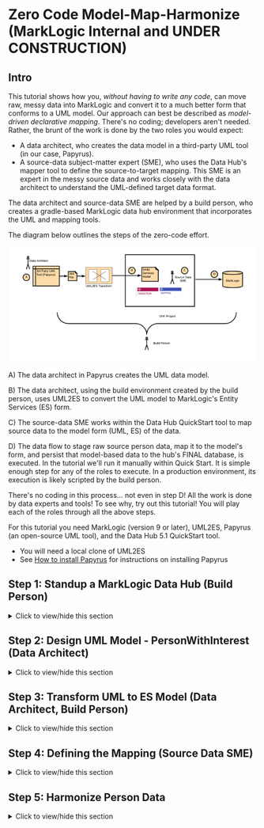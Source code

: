 # Zero Code Model-Map-Harmonize (MarkLogic Internal and UNDER CONSTRUCTION)

## Intro
This tutorial shows how you, *without having to write any code*, can move raw, messy data into MarkLogic and convert it to a much better form that conforms to a UML model. Our approach can best be described as *model-driven declarative mapping*. There's no coding; developers aren't needed. Rather, the brunt of the work is done by the two roles you would expect: 

- A data architect, who creates the data model in a third-party UML tool (in our case, Papyrus).
- A source-data subject-matter expert (SME), who uses the Data Hub's mapper tool to define the source-to-target mapping. This SME is an expert in the messy source data and works closely with the data architect to understand the UML-defined target data format.

The data architect and source-data SME are helped by a build person, who creates a gradle-based MarkLogic data hub environment that incorporates the UML and mapping tools. 

The diagram below outlines the steps of the zero-code effort. 

![Zero-Code overview](images/dmui_overall.png)

A) The data architect in Papyrus creates the UML data model. 

B) The data architect, using the build environment created by the build person, uses UML2ES to convert the UML model to MarkLogic's Entity Services (ES) form. 

C) The source-data SME works within the Data Hub QuickStart tool to map source data to the model form (UML, ES) of the data. 

D) The data flow to stage raw source person data, map it to the model's form, and persist that model-based data to the hub's FINAL database, is executed. In the tutorial we'll run it manually within Quick Start. It is simple enough step for any of the roles to execute. In a production environment, its execution is likely scripted by the build person.

There's no coding in this process... not even in step D! All the work is done by data experts and tools! To see why, try out this tutorial! You will play each of the roles through all the above steps. 

For this tutorial you need MarkLogic (version 9 or later), UML2ES, Papyrus (an open-source UML tool), and the Data Hub 5.1 QuickStart tool.

- You will need a local clone of UML2ES
- See [How to install Papyrus](papyrus_install.md) for instructions on installing Papyrus

## Step 1: Standup a MarkLogic Data Hub (Build Person)

<details><summary>Click to view/hide this section</summary>
<p>

We get started by having you, in the role of build person, setup a data hub, with UML2ES, on MarkLogic.

Pre-requisites:
- MarkLogic 9 (or greater) installation up and running
- Local clone of UML2ES
- Data Hub Framework 5.1 QuickStart

## Step 1a: Create an environment in Quick Start

To begin, open Quick Start 5.1 in your browser and create a new project. Put it into a folder called dmHub. Once your new hub is up and running, you're ready to continue.

## Step 1b: Copy into project UML2ES source code, reference data, and sample source data

Next copy into the dmHub folder the entire contents (preserving directory structure) of [dmHubLab/step1](dmHubLab/step1). You did the copy correctly if you see data/persons/person*.json, log/log4j/properties, and src/main/ml-data/referenceData/hobbyCoolness.json directly under dmHub. 

Copy into dmHub/src/main/ml-modules/root the UML2ES transform code [../uml2esTransform/src/main/ml-modules/root/xmi2es](../uml2esTransform/src/main/ml-modules/root/xmi2es). You did it right if you can see the file dmHub/src/main/ml-modules/root/xml2es/xml2esTransform.xqy. If you don't see the file in exactly that this location, remove what you copied and try again at the correct level. 

Copy into the main folder dmHub the UML2ES build file [../uml2esTransform/uml2es4dhf51.gradle](../uml2esTransform/uml2es4dhf51.gradle).

Under dmHub/data, create subfolders model and papyrus

Copy into dmHub/data/papyrus the UML2ES profile [../umlProfile/eclipse/MLProfileProject](../umlProfile/eclipse/MLProfileProject). You did it right if you can see the file dmHub/data/papyrus/MLProfileProject/MLProfile.profile.uml. If you don't see the file in exactly that location, remove what you copied and try again at the correct level. 

When you are done, you should have the following folder structure: 

![Step 1 - folder structure](images/dmui_setup1.png)

## Step 1c: Deploy UML2ES source code and reference data

After setting up the hub above, you copied UML2ES source code into the project. You also copied the hobbyCoolness.json dictionary into referenceData. To conclude the setup, push that code and data to the server! 

First, edit gradle.properties to supply values for mlUsername and mlPassword. 

Next, edit build.gradle:

```
buildscript {
  repositories {
    jcenter()
    maven {url 'http://distro.marklogic.com/nexus/repository/maven-releases/'}
  }
  dependencies {
    classpath "com.marklogic:ml-data-hub:5.1.0-rc1"
  }
}

plugins {
  id 'net.saliman.properties' version '1.4.6'
}

apply plugin: "com.marklogic.ml-data-hub"

ext {
    // Configuration for loading the reference data documents under src/main/ml-data
    mlAppConfig.dataConfig.databaseName = mlStagingDbName
    mlAppConfig.dataConfig.permissions = "flow-operator-role,read,flow-developer-role,update"
}
```

Finally, from the command line, run the following gradle command to promote UML2ES and reference data; make sure to run this from your dmHub project folder. 

./gradlew -i mlReloadModules mlDeployApp #TODO, can I narrow this down?


</p>
</details>

## Step 2: Design UML Model - PersonWithInterest (Data Architect)

<details><summary>Click to view/hide this section</summary>
<p>

Next you get to play the role of data architect. You will use the UML modeling tool Papyrus to design a *person with interests* (PWI) data model. The purpose of the model is to define the structure of persons and their hobbies/interests. The model is straightforward; the mapping, as we will see in step 4, has interesting nuances.

### Step 2a: Setup Workspace and Projects

Pre-requisite: You need Papyrus. If you don't have Papyrus, install it. See [How to install Papyrus](papyrus_install.md) for instructions.

Open Papyrus in a new workspace. The location of the workspace on your local machine is unimportant. 

To use your new model with MarkLogic, you need to add the UML-to-Entity Service profile. In Step 1 you copied it from the UML2ES clone to dmHub/data/papyrus/MLProfileProject. To import into Papyrus, from the File menu select Import | General | Existing Projects Into Workspace. 

![Import profile project](images/pap_profile2_import.png)

Click Next. In the Import Projects dialog, make sure "Select root directory" is selected. Use the Browse button to locate the ML profile in dmHub/data/papyrus/MLProfileProject. 

![Import profile project](images/dmui_setup3.png)

Click Finish. You should now see the profile project in the Project Explorer pane in the upper-right corner of Eclipse. Next, create a project for the PWI model. From the File menu choose New | Other. From the Select wizard, choose Papyrus project.

![New project in Papyrus](images/pap_model_create.png)

Click Next. In the Diagram Language window, select UML.

![New project in Papyrus](images/pap_model_uml.png)

Click Next. In the next window enter the project name as PWIModel. Select the model file name as PWIModel. For the location, uncheck "Use default location". For location, browse to the dmHub/data/papyrus folder you created in Step 1. To this path append PWIModel.

![New project in Papyrus](images/dmui_setup4.png)

Click Next.  In the next page, for Root Model Element Name, enter PWIModel (replacing RootElement). Under Diagram Kind, select Class Diagram. Click the box "A UML model with basic primitive types." Under "Choose a profile to apply", select Browse Workspace and select MLProjectProfile|MLProfile.profile.uml. 

![New project in Papyrus](images/dmui_setup5.png)

Click Finish. In Papyrus, you now see two projects in your workspace:

![Papyrus projects](images/dmui_setup6.png)

### Step 2b: Create Classes

We will design a relatively simple model consisting of two main classes: Person and Hobby. In the palette select Class and drag it onto the canvas. It creates a class called Class1.

![New class](images/dmui_setup7.png)

In the bottom panel, select Properties. Change the name of the class to Person.

![Person class](images/dmui_setup8.png)

Create a second class by selecting Class in the palette and dragging it onto the canvas. It creates a class called Class1. In the bottom panel, select Properties and change its name to Hobby.

![Person and hobby classes](images/dmui_setup9.png)

In the canvas, hover over the Person class. From the bar select Add Property Class Attribute Label.

![Person attribute](images/pap_model_attribute.png)

It creates an attribute called Attribute1. Select the attribute and in the properties change the name to "id" and the type to String (under UML Primitives).

![Person id](images/dmui_setup10.png)

Create two more attributes in Person: firstName and lastName. Both are strings. In the Hobby class create two attributes: name and coolness. Name is a string; coolness is an integer (found under UML Primitives).

![Person and hobby](images/dmui_setup11.png)

In the palette under Edges select Association. Drag it onto the canvas. Connect Person class to Hobby class. 

![Association](images/dmui_setup12.png)

Select the association in the Properties. Change the leftmost Member End's name from "hobby" to "hobbies". Also change its mulitiplicity to 0..* and its Aggregation to shared.

![Association](images/dmui_setup13.png)

### Step 2c: Stereotyping the Model

To help map this to Entity Services, we'll add a few stereotypes to our model.

First we will make the id attribute of Person a primary key. To do this, select the id attribute. In the Properties panel select Profile. Click the + button above Applied Stereotypes. From the list of applicable stereotypes select PK and click the arrow to move it to Applied Stereotypes.

![id PK](images/pap_model_idpk.png)

Click OK. The class now looks like this.

![Person PK](images/dmui_setup14.png)

Using a similar approach, add the elementRangeIndex stereotype to the two Hobby attributes; this allows us to build a facet of hobby names and to perform numeric range queries on coolness. 

![Hobby stereotypes](images/dmui_setup15.png)

We will give our model a version and a namespace. Click in a blank part of the canvas. Under Properties select Profile. Under Applied Stereotype click the +. (If you can't see Applied Stereotypes, make the properties panel larger.) Under Applicable Properties select esModel and click the arrow button to move it to Applied Properties.

![esModel](images/pap_model_esmodel.png)

Click OK. Back in the Properties panel, you see the esModel has been added. Expand it, click on version. In the right text box type 0.0.1.

![esModel version](images/dmui_setup16.png)

Similarly for baseUri enter the value http://xyz.org/marklogicModels.

In the same Properties window select UML and change the name from Root Element to Person.

![Root element](images/dmui_setup17.png)

Finally, let's indicate that the Person class is meant to be a primary entity in DHF. That is, in DHF, we will be building Person documents. A Person contains zero or more Hobby instances. Hobby is not a primary entity. There are no hobby documents; a hobby lives as a sub-document of Person. We therefore stereotype the Person class as xDHFEntity. Select the Person class.  Under Properties select Profile. Under Applied Stereotype add xDHFEntity.

![Final model](images/dmui_setup17a.png)

Here is the final model:

![Final model](images/dmui_setup18.png)

We are done modeling. Click File | Save All.

If you think you might have messed up along the way, a pre-cooked model is available under [dmHubLab/step2/PWIModel](dmHubLab/step2/PWIModel). If you want it in your workspace, the simplest way is to copy each of its files over yours. You can also delete the PWIModel project from your workspace (by right-clicking the project and selecting Delete, but keeping the contents!) and import the pre-cooked project (File | Import | Existing Projects Into Workspace). 

</p>
</details>

## Step 3: Transform UML to ES Model (Data Architect, Build Person)

<details><summary>Click to view/hide this section</summary>
<p>

Now it's time to convert the UML model to Entity Services form. This is best done by running a Gradle command from the command line. Make sure you are in the dmHub project folder. Run the following:

./gradlew -i -b uml2es4dhf51.gradle uDeployModelToDHF -PmodelFile=data/model/PWIModel/PWIModel.uml -PentitySelect=all #should be stereotype, but DHF wants every entity used in mapping (even secondary entities like hobby) to live in its ES definition

Lots of things happen when you run this. If there were no issues, you will find a new file, called Person.entity.json, in the entities folder of you dmHub project.

</p>
</details>

## Step 4: Defining the Mapping (Source Data SME)

<details><summary>Click to view/hide this section</summary>
<p>

In Step 4 you play the role of Source Data SME. You will use the Quick Start tool to build a mapping of raw source person data to the Person structure of the UML model. 

## Step 4a: Ingest Source Data

First you need source data. Your mapping will transform this source data to the model form of the data. In Quick Start, navigate to Flows. Under Flows, click New Flow. Call it IngestMap. Click Create. 

![New Flow](images/dmui_setup100.png)

In your new flow create an ingestion step called IngestPerson. It will ingest person JSON documents from the data/person folder of your dmHub project. The configuration of this step should resemble the following:

![IngestPerson](images/dmui_setup101.png)

Run the flow to ingest this data to your Staging database. When it completes, browse your Staging database. Confirm there are two person documents in the IngestPerson collection.

## Step 4b: Design Mapping

Add a second step, of type Mapping, to your flow. Call it MapPerson. It draws its source data from collection IngestPerson. Its target entity is Person.

![Create MapPerson](images/dmui_setup104.png)

Then build the mapping as shown below.

![MapPerson](images/dmui_setup105.png)

Notice the following:

- Some obvious mappings: first_name -> firstName, last_name -> lastName, id -> id
- In the source data, hobbies is an array of strings (e.g., swimming, banking). In the target, hobbies is an array of Hobby objects, which contains attributes name and coolness. For each source hobby there is one target hobby. Hence in target we map the hobbies attribute to the source hobbies array.
- In the target hobby, name is just the corresponding hobby string in the the source. Hence, we map name to "." This means that the hobby name is the value of the corresponding hobby in the source.
- In the target hobby, coolness is a numeric value determined by hobby name. Different hobbies have difference values of coolness. We specify this in a dictionary called hobbyCoolness.json. Recall you dealt with this dictionary in step 1. Here are its contents:

```
{
  "swimming": 1,
  "banking": 3,
  "steely-dan": 1000000, 
  "paragliding": 100000,
  "scotch": 100000,
  "yoga": 0
}
``` 
- To obtain the value from the dictionary, we use this expression: documentLookup(., '/referenceData/hobbyCoolness.json' )

</p>
</details>

## Step 5: Harmonize Person Data

<details><summary>Click to view/hide this section</summary>
<p>

It's easy in Quick Start to run the mapping step to populate model-based Person documents into the FINAL database. Just click Run. In the Run Flow popup, select just MapPerson to run; you can skip IngestPerson, which you already ran above.

![Run MapPerson](images/dmui_setup106.png)

Now let's look at the data. Select the Browse Data menu. From the top-center dropdown select the FINAL database.  From the collection filters on the left select MapPerson. Click on one of the two documents shown. Notice its structure adheres to the model.

```
{
  "envelope": {
    "headers": {
      "sources": [
        {
          "name": "IngestMap"
        }
      ],
      "createdOn": "2019-12-05T14:37:01.142267-05:00",
      "createdBy": "admin"
    },
    "triples": [],
    "instance": {
      "info": {
        "title": "Person",
        "version": "0.0.1",
        "baseUri": "http://xyz.org/marklogicModels",
        "description": ""
      },
      "Person": {
        "firstName": "mikey",
        "lastName": "jordan",
        "hobbies": [
          {
            "Hobby": {
              "name": "swimming",
              "coolness": 1
            }
          },
          {
            "Hobby": {
              "name": "banking",
              "coolness": 3
            }
          },
          {
            "Hobby": {
              "name": "yoga",
              "coolness": 0
            }
          },
          {
            "Hobby": {
              "name": "steely-dan",
              "coolness": 1000000
            }
          }
        ],
        "id": "456"
      }
    }
  }
}
```

</p>
</details>


